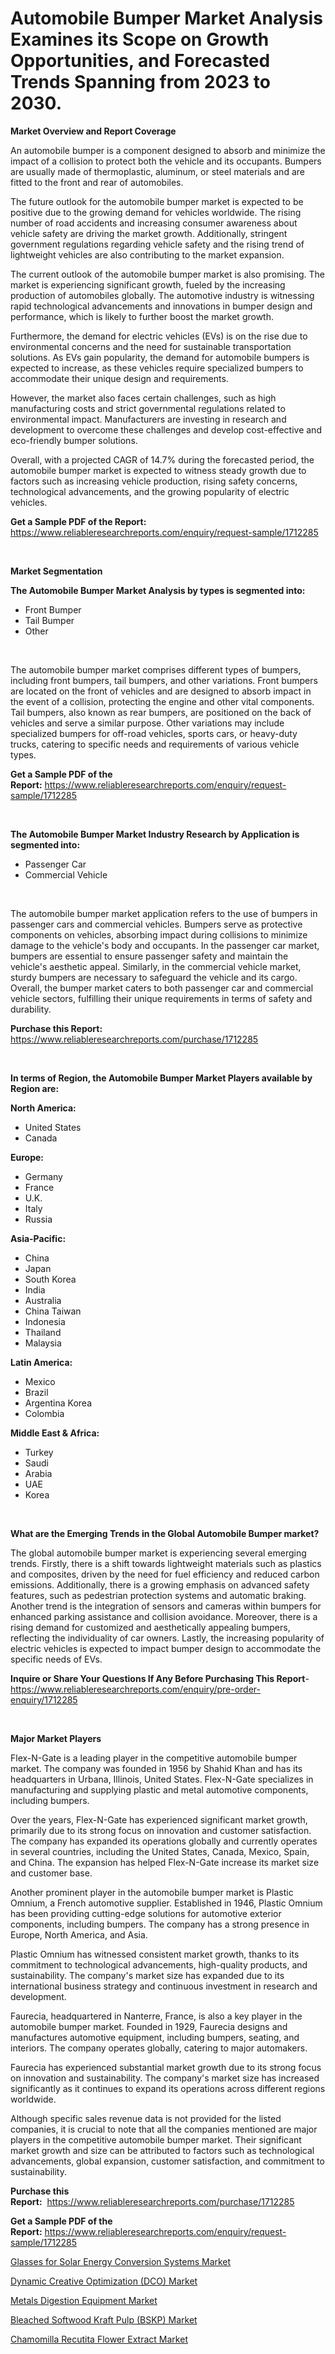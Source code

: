 <p><h1>Automobile Bumper Market Analysis Examines its Scope on Growth Opportunities, and Forecasted Trends Spanning from 2023 to 2030.</h1></p><p><strong>Market Overview and Report Coverage</strong></p>
<p><p>An automobile bumper is a component designed to absorb and minimize the impact of a collision to protect both the vehicle and its occupants. Bumpers are usually made of thermoplastic, aluminum, or steel materials and are fitted to the front and rear of automobiles.</p><p>The future outlook for the automobile bumper market is expected to be positive due to the growing demand for vehicles worldwide. The rising number of road accidents and increasing consumer awareness about vehicle safety are driving the market growth. Additionally, stringent government regulations regarding vehicle safety and the rising trend of lightweight vehicles are also contributing to the market expansion.</p><p>The current outlook of the automobile bumper market is also promising. The market is experiencing significant growth, fueled by the increasing production of automobiles globally. The automotive industry is witnessing rapid technological advancements and innovations in bumper design and performance, which is likely to further boost the market growth.</p><p>Furthermore, the demand for electric vehicles (EVs) is on the rise due to environmental concerns and the need for sustainable transportation solutions. As EVs gain popularity, the demand for automobile bumpers is expected to increase, as these vehicles require specialized bumpers to accommodate their unique design and requirements.</p><p>However, the market also faces certain challenges, such as high manufacturing costs and strict governmental regulations related to environmental impact. Manufacturers are investing in research and development to overcome these challenges and develop cost-effective and eco-friendly bumper solutions.</p><p>Overall, with a projected CAGR of 14.7% during the forecasted period, the automobile bumper market is expected to witness steady growth due to factors such as increasing vehicle production, rising safety concerns, technological advancements, and the growing popularity of electric vehicles.</p></p>
<p><strong>Get a Sample PDF of the Report:</strong> <a href="https://www.reliableresearchreports.com/enquiry/request-sample/1712285">https://www.reliableresearchreports.com/enquiry/request-sample/1712285</a></p>
<p>&nbsp;</p>
<p><strong>Market Segmentation</strong></p>
<p><strong>The Automobile Bumper Market Analysis by types is segmented into:</strong></p>
<p><ul><li>Front Bumper</li><li>Tail Bumper</li><li>Other</li></ul></p>
<p>&nbsp;</p>
<p><p>The automobile bumper market comprises different types of bumpers, including front bumpers, tail bumpers, and other variations. Front bumpers are located on the front of vehicles and are designed to absorb impact in the event of a collision, protecting the engine and other vital components. Tail bumpers, also known as rear bumpers, are positioned on the back of vehicles and serve a similar purpose. Other variations may include specialized bumpers for off-road vehicles, sports cars, or heavy-duty trucks, catering to specific needs and requirements of various vehicle types.</p></p>
<p><strong>Get a Sample PDF of the Report:</strong>&nbsp;<a href="https://www.reliableresearchreports.com/enquiry/request-sample/1712285">https://www.reliableresearchreports.com/enquiry/request-sample/1712285</a></p>
<p>&nbsp;</p>
<p><strong>The Automobile Bumper Market Industry Research by Application is segmented into:</strong></p>
<p><ul><li>Passenger Car</li><li>Commercial Vehicle</li></ul></p>
<p>&nbsp;</p>
<p><p>The automobile bumper market application refers to the use of bumpers in passenger cars and commercial vehicles. Bumpers serve as protective components on vehicles, absorbing impact during collisions to minimize damage to the vehicle's body and occupants. In the passenger car market, bumpers are essential to ensure passenger safety and maintain the vehicle's aesthetic appeal. Similarly, in the commercial vehicle market, sturdy bumpers are necessary to safeguard the vehicle and its cargo. Overall, the bumper market caters to both passenger car and commercial vehicle sectors, fulfilling their unique requirements in terms of safety and durability.</p></p>
<p><strong>Purchase this Report:</strong>&nbsp; <a href="https://www.reliableresearchreports.com/purchase/1712285">https://www.reliableresearchreports.com/purchase/1712285</a></p>
<p>&nbsp;</p>
<p><strong>In terms of Region, the Automobile Bumper Market Players available by Region are:</strong></p>
<p>
    <p> <strong> North America: </strong>
        <ul>
            <li>United States</li>
            <li>Canada</li>
        </ul>
        </p> 
    <p> <strong> Europe: </strong>
        <ul>
            <li>Germany</li>
            <li>France</li>
            <li>U.K.</li>
            <li>Italy</li>
            <li>Russia</li>
        </ul>
        </p> 
    <p> <strong> Asia-Pacific: </strong>
        <ul>
            <li>China</li>
            <li>Japan</li>
            <li>South Korea</li>
            <li>India</li>
            <li>Australia</li>
            <li>China Taiwan</li>
            <li>Indonesia</li>
            <li>Thailand</li>
            <li>Malaysia</li>
        </ul>
        </p> 
    <p> <strong> Latin America: </strong>
        <ul>
            <li>Mexico</li>
            <li>Brazil</li>
            <li>Argentina Korea</li>
            <li>Colombia</li>
        </ul>
        </p> 
    <p> <strong> Middle East & Africa: </strong>
        <ul>
            <li>Turkey</li>
            <li>Saudi</li>
            <li>Arabia</li>
            <li>UAE</li>
            <li>Korea</li>
        </ul>
    </p>
    </p>
<p>&nbsp;</p>
<p><strong>What are the Emerging Trends in the Global Automobile Bumper market?</strong></p>
<p><p>The global automobile bumper market is experiencing several emerging trends. Firstly, there is a shift towards lightweight materials such as plastics and composites, driven by the need for fuel efficiency and reduced carbon emissions. Additionally, there is a growing emphasis on advanced safety features, such as pedestrian protection systems and automatic braking. Another trend is the integration of sensors and cameras within bumpers for enhanced parking assistance and collision avoidance. Moreover, there is a rising demand for customized and aesthetically appealing bumpers, reflecting the individuality of car owners. Lastly, the increasing popularity of electric vehicles is expected to impact bumper design to accommodate the specific needs of EVs.</p></p>
<p><strong>Inquire or Share Your Questions If Any Before Purchasing This Report</strong>- <a href="https://www.reliableresearchreports.com/enquiry/pre-order-enquiry/1712285">https://www.reliableresearchreports.com/enquiry/pre-order-enquiry/1712285</a></p>
<p>&nbsp;</p>
<p><strong>Major Market Players</strong></p>
<p><p>Flex-N-Gate is a leading player in the competitive automobile bumper market. The company was founded in 1956 by Shahid Khan and has its headquarters in Urbana, Illinois, United States. Flex-N-Gate specializes in manufacturing and supplying plastic and metal automotive components, including bumpers. </p><p>Over the years, Flex-N-Gate has experienced significant market growth, primarily due to its strong focus on innovation and customer satisfaction. The company has expanded its operations globally and currently operates in several countries, including the United States, Canada, Mexico, Spain, and China. The expansion has helped Flex-N-Gate increase its market size and customer base.</p><p>Another prominent player in the automobile bumper market is Plastic Omnium, a French automotive supplier. Established in 1946, Plastic Omnium has been providing cutting-edge solutions for automotive exterior components, including bumpers. The company has a strong presence in Europe, North America, and Asia.</p><p>Plastic Omnium has witnessed consistent market growth, thanks to its commitment to technological advancements, high-quality products, and sustainability. The company's market size has expanded due to its international business strategy and continuous investment in research and development.</p><p>Faurecia, headquartered in Nanterre, France, is also a key player in the automobile bumper market. Founded in 1929, Faurecia designs and manufactures automotive equipment, including bumpers, seating, and interiors. The company operates globally, catering to major automakers.</p><p>Faurecia has experienced substantial market growth due to its strong focus on innovation and sustainability. The company's market size has increased significantly as it continues to expand its operations across different regions worldwide.</p><p>Although specific sales revenue data is not provided for the listed companies, it is crucial to note that all the companies mentioned are major players in the competitive automobile bumper market. Their significant market growth and size can be attributed to factors such as technological advancements, global expansion, customer satisfaction, and commitment to sustainability.</p></p>
<p><strong>Purchase this Report:</strong>&nbsp;&nbsp;<a href="https://www.reliableresearchreports.com/purchase/1712285">https://www.reliableresearchreports.com/purchase/1712285</a></p>
<p></p>
<p><strong>Get a Sample PDF of the Report:</strong>&nbsp;<a href="https://www.reliableresearchreports.com/enquiry/request-sample/1712285">https://www.reliableresearchreports.com/enquiry/request-sample/1712285</a></p>
<p><p><a href="https://github.com/RichRobinson5/Market-Research-Report-List-2/blob/main/glasses-for-solar-energy-conversion-systems-market.md">Glasses for Solar Energy Conversion Systems Market</a></p><p><a href="https://medium.com/@emiliomartelli542/analyzing-dynamic-creative-optimization-dco-market-global-industry-perspective-and-forecast-03ae03089379">Dynamic Creative Optimization (DCO) Market</a></p><p><a href="https://medium.com/@scanw41036/metals-digestion-equipment-market-focuses-on-market-share-size-and-projected-forecast-till-2030-00a97a96954c">Metals Digestion Equipment Market</a></p><p><a href="https://medium.com/@kanew14036/bleached-softwood-kraft-pulp-bskp-market-analysis-its-cagr-market-segmentation-and-global-9bd0d8226aa0">Bleached Softwood Kraft Pulp (BSKP) Market</a></p><p><a href="https://github.com/RoccoManning/Market-Research-Report-List-2/blob/main/chamomilla-recutita-flower-extract-market.md">Chamomilla Recutita Flower Extract Market</a></p></p>